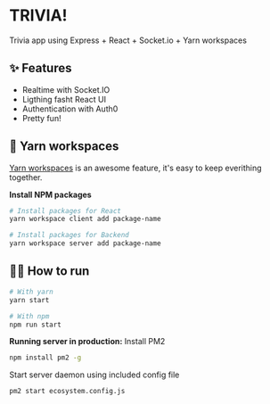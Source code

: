 # TRIVIA!
Trivia app using Express + React + Socket.io + Yarn workspaces

## ✨ Features
- Realtime with Socket.IO
- Ligthing fasht React UI
- Authentication with Auth0
- Pretty fun!

## 🚀 Yarn workspaces
[Yarn workspaces](https://classic.yarnpkg.com/en/docs/workspaces/) is an awesome feature, it's easy to keep everithing together.

**Install NPM packages**

```bash
# Install packages for React
yarn workspace client add package-name
```

```bash
# Install packages for Backend
yarn workspace server add package-name
```

## 🏃‍♀️ How to run
```bash
# With yarn
yarn start
```

```bash
# With npm
npm run start
```

**Running server in production:**
Install PM2

```bash
npm install pm2 -g
```
Start server daemon using included config file

```bash
pm2 start ecosystem.config.js
```
